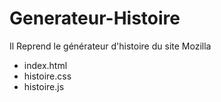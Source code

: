 # Generateur-Histoire
Il Reprend le générateur d'histoire du site Mozilla

- index.html
- histoire.css
- histoire.js
